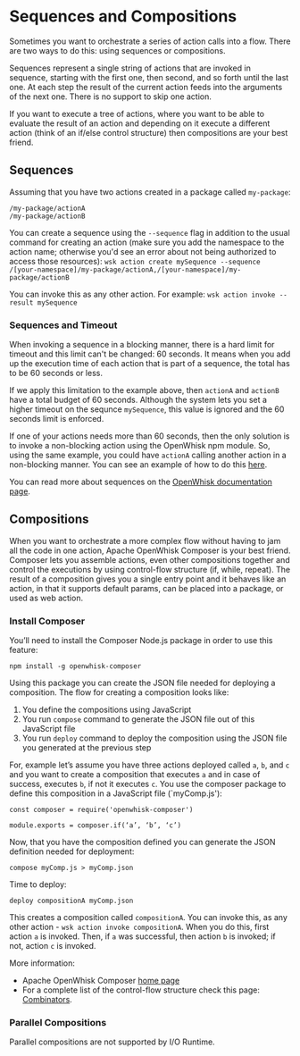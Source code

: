 # Sequences and Compositions

Sometimes you want to orchestrate a series of action calls into a flow. There are two ways to do this: using sequences or compositions.

Sequences represent a single string of actions that are invoked in sequence, starting with the first one, then second, and so forth until the last one. At each step the result of the current action feeds into the arguments of the next one. There is no support to skip one action.

If you want to execute a tree of actions, where you want to be able to evaluate the result of an action and depending on it execute a different action (think of an if/else control structure) then compositions are your best friend.

## Sequences

Assuming that you have two actions created in a package called `my-package`:
```
/my-package/actionA
/my-package/actionB
```

You can create a sequence using the `--sequence` flag in addition to the usual command for creating an action (make sure you add the namespace to the action name; otherwise you'd see an error about not being authorized to access those resources):
`wsk action create mySequence --sequence /[your-namespace]/my-package/actionA,/[your-namespace]/my-package/actionB`

You can invoke this as any other action. For example:
`wsk action invoke --result mySequence`

### Sequences and Timeout

When invoking a sequence in a blocking manner, there is a hard limit for timeout and this limit can't be changed: 60 seconds. It means when you add up the execution time of each action that is part of a sequence, the total has to be 60 seconds or less. 

If we apply this limitation to the example above, then `actionA` and `actionB` have a total budget of 60 seconds. Although the system lets you set a higher timeout on the sequnce `mySequence`, this value is ignored and the 60 seconds limit is enforced.

If one of your actions needs more than 60 seconds, then the only solution is to invoke a non-blocking action using the OpenWhisk npm module. So, using the same example, you could have `actionA` calling another action in a non-blocking manner. You can see an example of how to do this [here](../guides/asynchronous_calls.md).

You can read more about sequences on the [OpenWhisk documentation page](https://github.com/apache/incubator-openwhisk/blob/master/docs/actions.md#creating-action-sequences).

## Compositions

When you want to orchestrate a more complex flow without having to jam all the code in one action, Apache OpenWhisk Composer is your best friend. Composer lets you assemble actions, even other compositions together and control the executions by using control-flow structure (if, while, repeat). The result of a composition gives you a single entry point and it behaves like an action, in that it supports default params, can be placed into a package, or used as web action.

### Install Composer

You’ll need to install the Composer Node.js package in order to use this feature:
```
npm install -g openwhisk-composer
```

Using this package you can create the JSON file needed for deploying a composition. The flow for creating a composition looks like:
1.	You define the compositions using JavaScript
2.	You run `compose` command to generate the JSON file out of this JavaScript file
3.	You run `deploy` command to deploy the composition using the JSON file you generated at the previous step

For, example let’s assume you have three actions deployed called `a`, `b`, and `c` and you want to create a composition that executes `a` and in case of success, executes `b`, if not it executes `c`. You use the composer package to define this composition in a JavaScript file (`myComp.js'): 
```
const composer = require('openwhisk-composer')

module.exports = composer.if(‘a’, ‘b’, ‘c’)
```

Now, that you have the composition defined you can generate the JSON definition needed for deployment:
```
compose myComp.js > myComp.json
```

Time to deploy:
```
deploy compositionA myComp.json
```

This creates a composition called `compositionA`. You can invoke this, as any other action - `wsk action invoke compositionA`. When you do this, first action `a` is invoked. Then, if `a` was successful, then action `b` is invoked; if not, action `c` is invoked.

More information:
* Apache OpenWhisk Composer [home page]( https://github.com/apache/incubator-openwhisk-composer)
* For a complete list of the control-flow structure check this page: [Combinators](https://github.com/apache/incubator-openwhisk-composer/blob/master/docs/COMBINATORS.md).

### Parallel Compositions

Parallel compositions are not supported by I/O Runtime.
